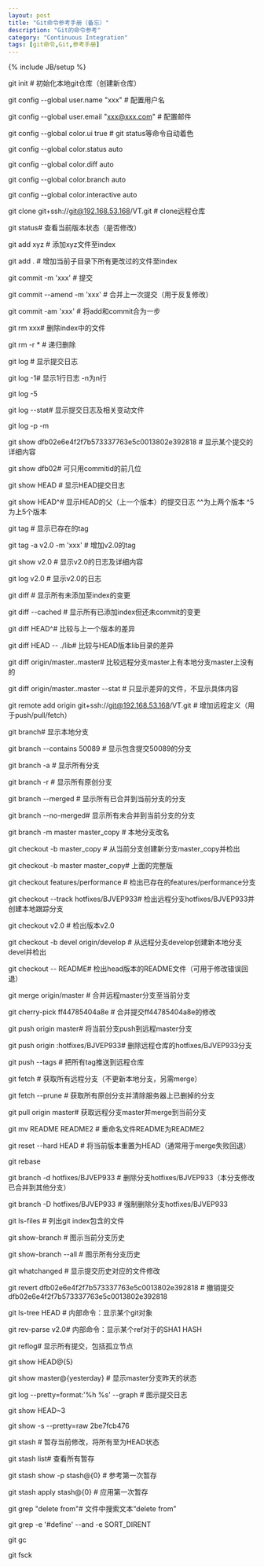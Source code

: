 ```yaml
---
layout: post
title: "Git命令参考手册（备忘）"
description: "Git的命令参考"
category: "Continuous Integration"
tags: [git命令,Git,参考手册]
---
```

{% include JB/setup %}

git init   # 初始化本地git仓库（创建新仓库）

git config --global user.name "xxx"   # 配置用户名

git config --global user.email "xxx@xxx.com"  # 配置邮件

git config --global color.ui true # git status等命令自动着色

git config --global color.status auto

git config --global color.diff auto

git config --global color.branch auto

git config --global color.interactive auto

git clone git+ssh://git@192.168.53.168/VT.git # clone远程仓库

git status# 查看当前版本状态（是否修改）

git add xyz   # 添加xyz文件至index

git add . # 增加当前子目录下所有更改过的文件至index

git commit -m 'xxx'   # 提交

git commit --amend -m 'xxx'   # 合并上一次提交（用于反复修改）

git commit -am 'xxx'  # 将add和commit合为一步

git rm xxx# 删除index中的文件

git rm -r *   # 递归删除

git log   # 显示提交日志

git log -1# 显示1行日志 -n为n行

git log -5

git log --stat# 显示提交日志及相关变动文件

git log -p -m

git show dfb02e6e4f2f7b573337763e5c0013802e392818 # 显示某个提交的详细内容

git show dfb02# 可只用commitid的前几位

git show HEAD # 显示HEAD提交日志

git show HEAD^# 显示HEAD的父（上一个版本）的提交日志 ^^为上两个版本 ^5为上5个版本

git tag   # 显示已存在的tag

git tag -a v2.0 -m 'xxx'  # 增加v2.0的tag

git show v2.0 # 显示v2.0的日志及详细内容

git log v2.0  # 显示v2.0的日志

git diff  # 显示所有未添加至index的变更

git diff --cached # 显示所有已添加index但还未commit的变更

git diff HEAD^# 比较与上一个版本的差异

git diff HEAD -- ./lib# 比较与HEAD版本lib目录的差异

git diff origin/master..master# 比较远程分支master上有本地分支master上没有的

git diff origin/master..master --stat # 只显示差异的文件，不显示具体内容

git remote add origin git+ssh://git@192.168.53.168/VT.git # 增加远程定义（用于push/pull/fetch）

git branch# 显示本地分支

git branch --contains 50089   # 显示包含提交50089的分支

git branch -a # 显示所有分支

git branch -r # 显示所有原创分支

git branch --merged   # 显示所有已合并到当前分支的分支

git branch --no-merged# 显示所有未合并到当前分支的分支

git branch -m master master_copy  # 本地分支改名

git checkout -b master_copy   # 从当前分支创建新分支master_copy并检出

git checkout -b master master_copy# 上面的完整版

git checkout features/performance # 检出已存在的features/performance分支

git checkout --track hotfixes/BJVEP933# 检出远程分支hotfixes/BJVEP933并创建本地跟踪分支

git checkout v2.0 # 检出版本v2.0

git checkout -b devel origin/develop  # 从远程分支develop创建新本地分支devel并检出

git checkout -- README# 检出head版本的README文件（可用于修改错误回退）

git merge origin/master   # 合并远程master分支至当前分支

git cherry-pick ff44785404a8e # 合并提交ff44785404a8e的修改

git push origin master# 将当前分支push到远程master分支

git push origin :hotfixes/BJVEP933# 删除远程仓库的hotfixes/BJVEP933分支

git push --tags   # 把所有tag推送到远程仓库

git fetch # 获取所有远程分支（不更新本地分支，另需merge）

git fetch --prune # 获取所有原创分支并清除服务器上已删掉的分支

git pull origin master# 获取远程分支master并merge到当前分支

git mv README README2 # 重命名文件README为README2

git reset --hard HEAD # 将当前版本重置为HEAD（通常用于merge失败回退）

git rebase

git branch -d hotfixes/BJVEP933   # 删除分支hotfixes/BJVEP933（本分支修改已合并到其他分支）

git branch -D hotfixes/BJVEP933   # 强制删除分支hotfixes/BJVEP933

git ls-files  # 列出git index包含的文件

git show-branch   # 图示当前分支历史

git show-branch --all # 图示所有分支历史

git whatchanged   # 显示提交历史对应的文件修改

git revert dfb02e6e4f2f7b573337763e5c0013802e392818   # 撤销提交dfb02e6e4f2f7b573337763e5c0013802e392818

git ls-tree HEAD  # 内部命令：显示某个git对象

git rev-parse v2.0# 内部命令：显示某个ref对于的SHA1 HASH

git reflog# 显示所有提交，包括孤立节点

git show HEAD@{5}

git show master@{yesterday}   # 显示master分支昨天的状态

git log --pretty=format:'%h %s' --graph   # 图示提交日志

git show HEAD~3

git show -s --pretty=raw 2be7fcb476

git stash # 暂存当前修改，将所有至为HEAD状态

git stash list# 查看所有暂存

git stash show -p stash@{0}   # 参考第一次暂存

git stash apply stash@{0} # 应用第一次暂存

git grep "delete from"# 文件中搜索文本“delete from”

git grep -e '#define' --and -e SORT_DIRENT

git gc

git fsck


<!--break-->
